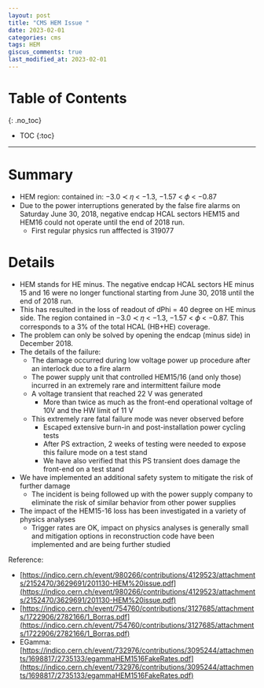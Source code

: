 ```yaml
---
layout: post
title: "CMS HEM Issue "
date: 2023-02-01
categories: cms
tags: HEM
giscus_comments: true
last_modified_at: 2023-02-01
---
```


# Table of Contents
{: .no_toc}

* TOC
{:toc}

------------------------------------

# Summary

- HEM region: contained in: −3.0 ≺ 𝜂 < −1.3, −1.57 < 𝜙 < −0.87
- Due to the power interruptions generated by the false fire alarms on Saturday June 30, 2018, negative endcap HCAL sectors HEM15 and HEM16 could not operate until the end of 2018 run.
  - First regular physics run afffected is 319077

# Details

- HEM stands for HE minus. The negative endcap HCAL sectors HE minus 15 and 16 were no longer functional starting from June 30, 2018 until the end of 2018 run.
- This has resulted in the loss of readout of dPhi = 40 degree on HE minus side. The region contained in −3.0 ≺ 𝜂 < −1.3, −1.57 < 𝜙 < −0.87. This corresponds to a 3% of the total HCAL (HB+HE) coverage.
- The problem can only be solved by opening the endcap (minus side) in December 2018.
- The details of the failure:
  - The damage occurred during low voltage power up procedure after an interlock due to a fire alarm
  - The power supply unit that controlled HEM15/16 (and only those) incurred in an extremely rare and
    intermittent failure mode
  - A voltage transient that reached 22 V was generated
    - More than twice as much as the front-end operational voltage of 10V and the HW limit of 11 V
  - This extremely rare fatal failure mode was never observed before
    - Escaped extensive burn-in and post-installation power cycling tests
    - After PS extraction, 2 weeks of testing were needed to expose this failure mode on a test stand
    - We have also verified that this PS transient does damage the front-end on a test stand
- We have implemented an additional safety system to mitigate the risk of further damage
  - The incident is being followed up with the power supply company to eliminate the risk of similar behavior from other power supplies
- The impact of the HEM15-16 loss has been investigated in a variety of physics analyses
  - Trigger rates are OK, impact on physics analyses is generally small and mitigation options in reconstruction code have been implemented and are being further studied

Reference:

- [https://indico.cern.ch/event/980266/contributions/4129523/attachments/2152470/3629691/201130-HEM%20issue.pdf](https://indico.cern.ch/event/980266/contributions/4129523/attachments/2152470/3629691/201130-HEM%20issue.pdf)
- [https://indico.cern.ch/event/754760/contributions/3127685/attachments/1722906/2782166/1_Borras.pdf](https://indico.cern.ch/event/754760/contributions/3127685/attachments/1722906/2782166/1_Borras.pdf)
- EGamma: [https://indico.cern.ch/event/732976/contributions/3095244/attachments/1698817/2735133/egammaHEM1516FakeRates.pdf](https://indico.cern.ch/event/732976/contributions/3095244/attachments/1698817/2735133/egammaHEM1516FakeRates.pdf)
